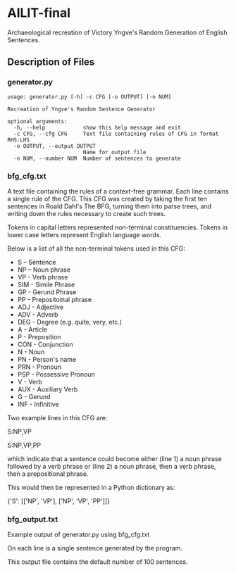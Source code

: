# AILIT-final

Archaeological recreation of Victory Yngve's Random Generation of English Sentences.

## Description of Files

### generator.py
```
usage: generator.py [-h] -c CFG [-o OUTPUT] [-n NUM]

Recreation of Yngve's Random Sentence Generator

optional arguments:
  -h, --help            show this help message and exit
  -c CFG, --cfg CFG     Text file containing rules of CFG in format RHS:LHS
  -o OUTPUT, --output OUTPUT
                        Name for output file
  -n NUM, --number NUM  Number of sentences to generate

```

### bfg_cfg.txt

A text file containing the rules of a context-free grammar. Each line contains a single rule of the CFG.
This CFG was created by taking the first ten sentences in Roald Dahl's The BFG, turning them into parse trees, and writing down the rules necessary to create such trees.

Tokens in capital letters represented non-terminal constituencies. Tokens in lower case letters represent English language words.

Below is a list of all the non-terminal tokens used in this CFG:

* S – Sentence
* NP – Noun phrase
* VP - Verb phrase
* SIM - Simile Phrase
* GP - Gerund Phrase
* PP - Prepositoinal phrase
* ADJ - Adjective
* ADV - Adverb
* DEG - Degree (e.g. quite, very, etc.)
* A - Article
* P - Preposition
* CON - Conjunction
* N - Noun
* PN - Person's name
* PRN - Pronoun
* PSP - Possessive Pronoun
* V - Verb
* AUX - Auxiliary Verb
* G - Gerund
* INF - Infinitive

Two example lines in this CFG are:

S:NP,VP

S:NP,VP,PP

which indicate that a sentence could become either (line 1) a noun phrase followed by a verb phrase or (line 2) a noun phrase, then a verb phrase, then a prepositional phrase.

This would then be represented in a Python dictionary as:

{'S': [['NP', 'VP'], ['NP', 'VP', 'PP']]}

### bfg_output.txt

Example output of generator.py using bfg_cfg.txt 

On each line is a single sentence generated by the program.

This output file contains the default number of 100 sentences.
